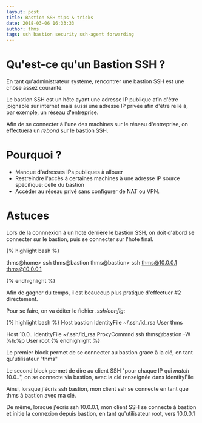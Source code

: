 ```yaml
---
layout: post
title: Bastion SSH tips & tricks
date: 2018-03-06 16:33:33
author: thms
tags: ssh bastion security ssh-agent forwarding
---
```


# Qu'est-ce qu'un Bastion SSH ?
En tant qu'administrateur système, rencontrer une bastion SSH est une chôse assez courante.

Le bastion SSH est un hôte ayant une adresse IP publique afin d'être joignable sur internet mais aussi une adresse IP privée afin d'être relié à, par exemple, un réseau d'entreprise.

Afin de se connecter à l'une des machines sur le réseau d'entreprise, on effectuera un *rebond* sur le bastion SSH.


# Pourquoi ?
- Manque d'adresses IPs publiques à allouer
- Restreindre l'accès à certaines machines à une adresse IP source spécifique: celle du bastion
- Accéder au réseau privé sans configurer de NAT ou VPN.

# Astuces
Lors de la connnexion à un hote derrière le bastion SSH,  on doit d'abord se connecter sur le bastion, puis se connecter sur l'hote final.

{% highlight bash %}

thms@home> ssh thms@bastion
thms@bastion> ssh thms@10.0.0.1
thms@10.0.0.1

{% endhighlight %}

Afin de gagner du temps, il est beaucoup plus pratique d'effectuer #2 directement.

Pour se faire, on va éditer le fichier *.ssh/config*:

{% highlight bash %}
Host bastion
 IdentityFile ~/.ssh/id_rsa
 User thms

Host 10.0.*.*
 IdentityFile ~/.ssh/id_rsa
 ProxyCommnd ssh thms@bastion -W %h:%p
 User root
{% endhighlight %}

Le premier block permet de se connecter au bastion grace à la clé, en tant qu'utilisateur "thms"

Le second block permet de dire au client SSH "pour chaque IP qui *match* 10.0.*.*", on se connecte via bastion, avec la clé renseignée dans IdentityFile

Ainsi, lorsque j'écris ssh bastion, mon client ssh se connecte en tant que thms à bastion avec ma clé.

De même, lorsque j'écris ssh 10.0.0.1, mon client SSH se connecte à bastion et initie la connexion depuis bastion, en tant qu'utilisateur root, vers 10.0.0.1
